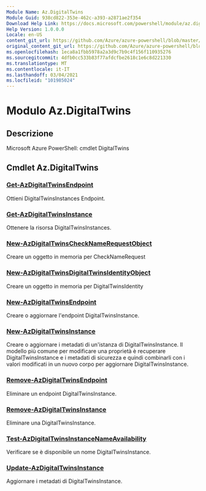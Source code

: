```yaml
---
Module Name: Az.DigitalTwins
Module Guid: 938cd822-353e-462c-a393-a2871ae2f354
Download Help Link: https://docs.microsoft.com/powershell/module/az.digitaltwins
Help Version: 1.0.0.0
Locale: en-US
content_git_url: https://github.com/Azure/azure-powershell/blob/master/src/DigitalTwins/help/Az.DigitalTwins.md
original_content_git_url: https://github.com/Azure/azure-powershell/blob/master/src/DigitalTwins/help/Az.DigitalTwins.md
ms.openlocfilehash: 1eca8a1fbb5978a2a3d9c7b9c4f156f110935276
ms.sourcegitcommit: 4dfb0cc533b83f77afdcfbe2618c1e6c8d221330
ms.translationtype: MT
ms.contentlocale: it-IT
ms.lasthandoff: 03/04/2021
ms.locfileid: "101985024"
---
```

# Modulo Az.DigitalTwins
## Descrizione
Microsoft Azure PowerShell: cmdlet DigitalTwins

## Cmdlet Az.DigitalTwins
### [Get-AzDigitalTwinsEndpoint](Get-AzDigitalTwinsEndpoint.md)
Ottieni DigitalTwinsInstances Endpoint.

### [Get-AzDigitalTwinsInstance](Get-AzDigitalTwinsInstance.md)
Ottenere la risorsa DigitalTwinsInstances.

### [New-AzDigitalTwinsCheckNameRequestObject](New-AzDigitalTwinsCheckNameRequestObject.md)
Creare un oggetto in memoria per CheckNameRequest

### [New-AzDigitalTwinsDigitalTwinsIdentityObject](New-AzDigitalTwinsDigitalTwinsIdentityObject.md)
Creare un oggetto in memoria per DigitalTwinsIdentity

### [New-AzDigitalTwinsEndpoint](New-AzDigitalTwinsEndpoint.md)
Creare o aggiornare l'endpoint DigitalTwinsInstance.

### [New-AzDigitalTwinsInstance](New-AzDigitalTwinsInstance.md)
Creare o aggiornare i metadati di un'istanza di DigitalTwinsInstance.
Il modello più comune per modificare una proprietà è recuperare DigitalTwinsInstance e i metadati di sicurezza e quindi combinarli con i valori modificati in un nuovo corpo per aggiornare DigitalTwinsInstance.

### [Remove-AzDigitalTwinsEndpoint](Remove-AzDigitalTwinsEndpoint.md)
Eliminare un endpoint DigitalTwinsInstance.

### [Remove-AzDigitalTwinsInstance](Remove-AzDigitalTwinsInstance.md)
Eliminare una DigitalTwinsInstance.

### [Test-AzDigitalTwinsInstanceNameAvailability](Test-AzDigitalTwinsInstanceNameAvailability.md)
Verificare se è disponibile un nome DigitalTwinsInstance.

### [Update-AzDigitalTwinsInstance](Update-AzDigitalTwinsInstance.md)
Aggiornare i metadati di DigitalTwinsInstance.

